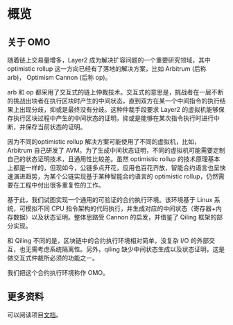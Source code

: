 概览
===

## 关于 OMO

随着链上交易量增多，Layer2 成为解决扩容问题的一个重要研究领域，其中 optimistic rollup 这一方向已经有了落地的解决方案，比如 Arbitrum (后称 arb)， Optimism Cannon (后称 op)。

arb 和 op 都采用了交互式的链上仲裁技术。交互式的意思是，挑战者在一层不断的挑战出块者在执行区块时产生的中间状态，直到双方在某一个中间指令的执行结果上出现分歧，抑或是最终没有分歧。这种仲裁手段要求 Layer2 的虚拟机能够保存执行区块过程中产生的中间状态的证明，抑或是能够在某次指令执行时进行中断，并保存当前状态的证明。

因为不同的optimistic rollup 解决方案可能使用了不同的虚拟机，比如， Arbitrum 自己研发了 AVM。为了生成中间状态证明，不同的虚拟机可能需要定制自己的状态证明技术，且通用性比较差。虽然 optimistic rollup 的技术原理基本上都是一样的，但现如今，公链多点开花，应用也百花齐放，智能合约语言也呈快速演进趋势，为某个公链实现基于某种智能合约语言的 optimistic rollup，仍然需要在工程中付出很多重复性的工作。

基于此，我们试图实现一个通用的可验证的合约执行环境。该环境基于 Linux 系统，可模拟不同 CPU 指令架构的代码执行，并生成对应的中间状态（寄存器+内存数据）以及状态证明。整体思路受 Cannon 的启发，并借鉴了 Qiling 框架的部分实现。

和 Qiling 不同的是，区块链中的合约执行环境相对简单，没复杂 I/O 的外部交互，也无需考虑系统隔离性。另外，qiling 缺少中间状态生成以及状态证明，这是做交互式仲裁所必须的功能之一。

我们把这个合约执行环境称作 OMO。

## 更多资料

可以阅读项目[文档](../guidelines.md)。
